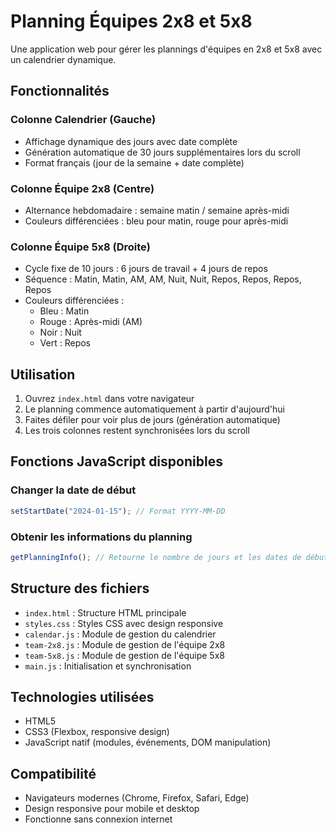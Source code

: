 # Planning Équipes 2x8 et 5x8

Une application web pour gérer les plannings d'équipes en 2x8 et 5x8 avec un calendrier dynamique.

## Fonctionnalités

### Colonne Calendrier (Gauche)
- Affichage dynamique des jours avec date complète
- Génération automatique de 30 jours supplémentaires lors du scroll
- Format français (jour de la semaine + date complète)

### Colonne Équipe 2x8 (Centre)
- Alternance hebdomadaire : semaine matin / semaine après-midi
- Couleurs différenciées : bleu pour matin, rouge pour après-midi

### Colonne Équipe 5x8 (Droite)
- Cycle fixe de 10 jours : 6 jours de travail + 4 jours de repos
- Séquence : Matin, Matin, AM, AM, Nuit, Nuit, Repos, Repos, Repos, Repos
- Couleurs différenciées :
  - Bleu : Matin
  - Rouge : Après-midi (AM)
  - Noir : Nuit
  - Vert : Repos

## Utilisation

1. Ouvrez `index.html` dans votre navigateur
2. Le planning commence automatiquement à partir d'aujourd'hui
3. Faites défiler pour voir plus de jours (génération automatique)
4. Les trois colonnes restent synchronisées lors du scroll

## Fonctions JavaScript disponibles

### Changer la date de début
```javascript
setStartDate("2024-01-15"); // Format YYYY-MM-DD
```

### Obtenir les informations du planning
```javascript
getPlanningInfo(); // Retourne le nombre de jours et les dates de début/fin
```

## Structure des fichiers

- `index.html` : Structure HTML principale
- `styles.css` : Styles CSS avec design responsive
- `calendar.js` : Module de gestion du calendrier
- `team-2x8.js` : Module de gestion de l'équipe 2x8
- `team-5x8.js` : Module de gestion de l'équipe 5x8
- `main.js` : Initialisation et synchronisation

## Technologies utilisées

- HTML5
- CSS3 (Flexbox, responsive design)
- JavaScript natif (modules, événements, DOM manipulation)

## Compatibilité

- Navigateurs modernes (Chrome, Firefox, Safari, Edge)
- Design responsive pour mobile et desktop
- Fonctionne sans connexion internet 